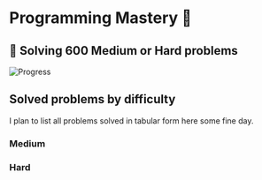# Programming Mastery :punch:

## :goal_net:  Solving 600 Medium or Hard problems 

![Progress](https://progress-bar.dev/78/?scale=600&title=InterviewGod&width=500&color=babaca&suffix=+problems+solved)

## Solved problems by difficulty
I plan to list all problems solved in tabular form here some fine day.

### Medium

### Hard

